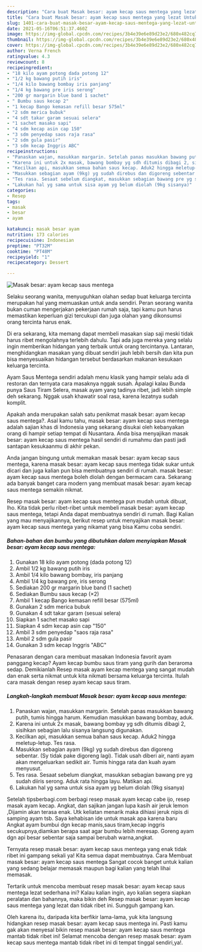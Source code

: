 ```yaml
---
description: "Cara buat Masak besar: ayam kecap saus mentega yang lezat Untuk Jualan"
title: "Cara buat Masak besar: ayam kecap saus mentega yang lezat Untuk Jualan"
slug: 1401-cara-buat-masak-besar-ayam-kecap-saus-mentega-yang-lezat-untuk-jualan
date: 2021-05-16T06:51:37.460Z
image: https://img-global.cpcdn.com/recipes/3b4e39e6e89d23e2/680x482cq70/masak-besar-ayam-kecap-saus-mentega-foto-resep-utama.jpg
thumbnail: https://img-global.cpcdn.com/recipes/3b4e39e6e89d23e2/680x482cq70/masak-besar-ayam-kecap-saus-mentega-foto-resep-utama.jpg
cover: https://img-global.cpcdn.com/recipes/3b4e39e6e89d23e2/680x482cq70/masak-besar-ayam-kecap-saus-mentega-foto-resep-utama.jpg
author: Verna French
ratingvalue: 4.3
reviewcount: 8
recipeingredient:
- "18 kilo ayam potong dada potong 12"
- "1/2 kg bawang putih iris"
- "1/4 kilo bawang bombay iris panjang"
- "1/4 kg bawang pre iris serong"
- "200 gr margarin blue band 1 sachet"
- " Bumbu saus kecap 2"
- "1 kecap Bango kemasan refill besar 575ml"
- "2 sdm merica bubuk"
- "4 sdt takar garam sesuai selera"
- "1 sachet masako sapi"
- "4 sdm kecap asin cap 150"
- "3 sdm penyedap saos raja rasa"
- "2 sdm gula pasir"
- "3 sdm kecap Inggris ABC"
recipeinstructions:
- "Panaskan wajan, masukkan margarin. Setelah panas masukkan bawang putih, tumis hingga harum. Kemudian masukkan bawang bombay, aduk."
- "Karena ini untuk 2x masak, bawang bombay yg sdh ditumis dibagi 2, sisihkan sebagian lalu sisanya langsung digunakan."
- "Kecilkan api, masukkan semua bahan saus kecap. Aduk2 hingga meletup-letup. Tes rasa."
- "Masukkan sebagian ayam (9kg) yg sudah direbus dan digoreng sebentar. (Sy tidak pake digoreng lagi). Tidak usah diberi air, nanti ayam akan mengeluarkan sedikit air. Tumis hingga rata dan kuah ayam menyusut."
- "Tes rasa. Sesaat sebelum diangkat, masukkan sebagian bawang pre yg sudah diiris serong. Aduk rata hingga layu. Matikan api."
- "Lakukan hal yg sama untuk sisa ayam yg belum diolah (9kg sisanya)"
categories:
- Resep
tags:
- masak
- besar
- ayam

katakunci: masak besar ayam 
nutrition: 173 calories
recipecuisine: Indonesian
preptime: "PT32M"
cooktime: "PT48M"
recipeyield: "1"
recipecategory: Dessert

---
```



![Masak besar: ayam kecap saus mentega](https://img-global.cpcdn.com/recipes/3b4e39e6e89d23e2/680x482cq70/masak-besar-ayam-kecap-saus-mentega-foto-resep-utama.jpg)

Selaku seorang wanita, menyuguhkan olahan sedap buat keluarga tercinta merupakan hal yang memuaskan untuk anda sendiri. Peran seorang  wanita bukan cuman mengerjakan pekerjaan rumah saja, tapi kamu pun harus memastikan keperluan gizi tercukupi dan juga olahan yang dikonsumsi orang tercinta harus enak.

Di era  sekarang, kita memang dapat membeli masakan siap saji meski tidak harus ribet mengolahnya terlebih dahulu. Tapi ada juga mereka yang selalu ingin memberikan hidangan yang terbaik untuk orang tercintanya. Lantaran, menghidangkan masakan yang dibuat sendiri jauh lebih bersih dan kita pun bisa menyesuaikan hidangan tersebut berdasarkan makanan kesukaan keluarga tercinta. 

Ayam Saus Mentega sendiri adalah menu klasik yang hampir selalu ada di restoran dan ternyata cara masaknya nggak susah. Apalagi kalau Bunda punya Saus Tiram Selera, masak ayam yang tadinya ribet, jadi lebih simple deh sekarang. Nggak usah khawatir soal rasa, karena lezatnya sudah komplit.

Apakah anda merupakan salah satu penikmat masak besar: ayam kecap saus mentega?. Asal kamu tahu, masak besar: ayam kecap saus mentega adalah sajian khas di Indonesia yang sekarang disukai oleh kebanyakan orang di hampir setiap tempat di Nusantara. Anda bisa menyajikan masak besar: ayam kecap saus mentega hasil sendiri di rumahmu dan pasti jadi santapan kesukaanmu di akhir pekan.

Anda jangan bingung untuk memakan masak besar: ayam kecap saus mentega, karena masak besar: ayam kecap saus mentega tidak sukar untuk dicari dan juga kalian pun bisa membuatnya sendiri di rumah. masak besar: ayam kecap saus mentega boleh diolah dengan bermacam cara. Sekarang ada banyak banget cara modern yang membuat masak besar: ayam kecap saus mentega semakin nikmat.

Resep masak besar: ayam kecap saus mentega pun mudah untuk dibuat, lho. Kita tidak perlu ribet-ribet untuk membeli masak besar: ayam kecap saus mentega, tetapi Anda dapat membuatnya sendiri di rumah. Bagi Kalian yang mau menyajikannya, berikut resep untuk menyajikan masak besar: ayam kecap saus mentega yang nikamat yang bisa Kamu coba sendiri.

<!--inarticleads1-->

##### Bahan-bahan dan bumbu yang dibutuhkan dalam menyiapkan Masak besar: ayam kecap saus mentega:

1. Gunakan 18 kilo ayam potong (dada potong 12)
1. Ambil 1/2 kg bawang putih iris
1. Ambil 1/4 kilo bawang bombay, iris panjang
1. Ambil 1/4 kg bawang pre, iris serong
1. Sediakan 200 gr margarin blue band (1 sachet)
1. Sediakan  Bumbu saus kecap (×2)
1. Ambil 1 kecap Bango kemasan refill besar (575ml)
1. Gunakan 2 sdm merica bubuk
1. Gunakan 4 sdt takar garam (sesuai selera)
1. Siapkan 1 sachet masako sapi
1. Siapkan 4 sdm kecap asin cap &#34;150&#34;
1. Ambil 3 sdm penyedap &#34;saos raja rasa&#34;
1. Ambil 2 sdm gula pasir
1. Gunakan 3 sdm kecap Inggris &#34;ABC&#34;


Penasaran dengan cara membuat masakan Indonesia favorit ayam panggang kecap? Ayam kecap bumbu saus tiram yang gurih dan beraroma sedap. Demikianlah Resep masak ayam kecap mentega yang sangat mudah dan enak serta nikmat untuk kita nikmati bersama keluarga tercinta. Itulah cara masak dengan resep ayam kecap saus tiram. 

<!--inarticleads2-->

##### Langkah-langkah membuat Masak besar: ayam kecap saus mentega:

1. Panaskan wajan, masukkan margarin. Setelah panas masukkan bawang putih, tumis hingga harum. Kemudian masukkan bawang bombay, aduk.
1. Karena ini untuk 2x masak, bawang bombay yg sdh ditumis dibagi 2, sisihkan sebagian lalu sisanya langsung digunakan.
1. Kecilkan api, masukkan semua bahan saus kecap. Aduk2 hingga meletup-letup. Tes rasa.
1. Masukkan sebagian ayam (9kg) yg sudah direbus dan digoreng sebentar. (Sy tidak pake digoreng lagi). Tidak usah diberi air, nanti ayam akan mengeluarkan sedikit air. Tumis hingga rata dan kuah ayam menyusut.
1. Tes rasa. Sesaat sebelum diangkat, masukkan sebagian bawang pre yg sudah diiris serong. Aduk rata hingga layu. Matikan api.
1. Lakukan hal yg sama untuk sisa ayam yg belum diolah (9kg sisanya)


Setelah tipsberbagi.com berbagi resep masak ayam kecap cabe ijo, resep masak ayam kecap. Angkat, dan sajikan jangan lupa kasih air jeruk lemon ,Dijamin akan terasa enak. Utk keliatan menarik maka dihiasi jeruk nipis di samping ayam tsb. Saya kehabisan ide untuk masak apa karena baru Angkat ayam bumbui dgn kecap manis,saus tiram,kecap inggris secukupnya,diamkan berapa saat agar bumbu lebih meresap. Goreng ayam dgn api besar sebentar saja sampai berubah warna,angkat. 

Ternyata resep masak besar: ayam kecap saus mentega yang enak tidak ribet ini gampang sekali ya! Kita semua dapat membuatnya. Cara Membuat masak besar: ayam kecap saus mentega Sangat cocok banget untuk kalian yang sedang belajar memasak maupun bagi kalian yang telah lihai memasak.

Tertarik untuk mencoba membuat resep masak besar: ayam kecap saus mentega lezat sederhana ini? Kalau kalian ingin, ayo kalian segera siapkan peralatan dan bahannya, maka bikin deh Resep masak besar: ayam kecap saus mentega yang lezat dan tidak ribet ini. Sungguh gampang kan. 

Oleh karena itu, daripada kita berfikir lama-lama, yuk kita langsung hidangkan resep masak besar: ayam kecap saus mentega ini. Pasti kamu gak akan menyesal bikin resep masak besar: ayam kecap saus mentega mantab tidak ribet ini! Selamat mencoba dengan resep masak besar: ayam kecap saus mentega mantab tidak ribet ini di tempat tinggal sendiri,ya!.

